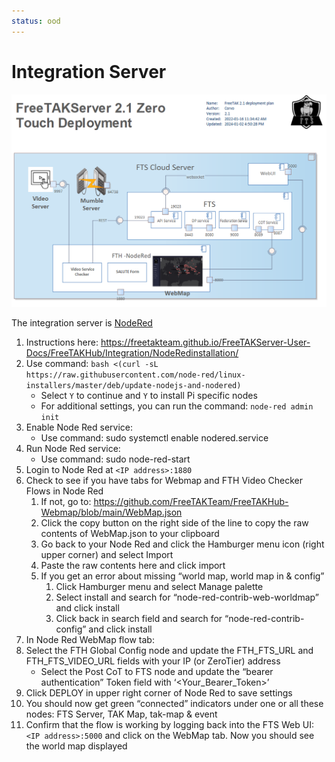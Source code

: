 ```yaml
---
status: ood
---
```


# Integration Server


![image](../images/zero-touch-deply-default.png)

The integration server is [NodeRed]()

1. Instructions here: <https://freetakteam.github.io/FreeTAKServer-User-Docs/FreeTAKHub/Integration/NodeRedinstallation/>
2. Use command: `bash <(curl -sL https://raw.githubusercontent.com/node-red/linux-installers/master/deb/update-nodejs-and-nodered)`
   * Select `Y` to continue and `Y` to install Pi specific nodes
   * For additional settings, you can run the command: `node-red admin init`
3. Enable Node Red service:
   * Use command: sudo systemctl enable nodered.service
4. Run Node Red service:
   * Use command: sudo node-red-start
5. Login to Node Red at `<IP address>:1880`
6. Check to see if you have tabs for Webmap and FTH Video Checker Flows in Node Red
   1. If not, go to: <https://github.com/FreeTAKTeam/FreeTAKHub-Webmap/blob/main/WebMap.json>
   2. Click the copy button on the right side of the line to copy the raw contents of WebMap.json to your clipboard
   3. Go back to your Node Red and click the Hamburger menu icon (right upper corner) and select Import
   4. Paste the raw contents here and click import
   5. If you get an error about missing “world map, world map in & config”
      1. Click Hamburger menu and select Manage palette
      2. Select install and search for “node-red-contrib-web-worldmap” and click install
      3. Click back in search field and search for “node-red-contrib-config” and click install
7. In Node Red WebMap flow tab:
8. Select the FTH Global Config node and update the FTH_FTS_URL and FTH_FTS_VIDEO_URL fields with your IP (or ZeroTier) address 
   * Select the Post CoT to FTS node and update the “bearer authentication” Token field with ‘<Your_Bearer_Token>’
9. Click DEPLOY in upper right corner of Node Red to save settings
10. You should now get green “connected” indicators under one or all these nodes: FTS Server, TAK Map, tak-map & event
11. Confirm that the flow is working by logging back into the FTS Web UI: `<IP address>:5000` and click on the WebMap tab.
    Now you should see the world map displayed

